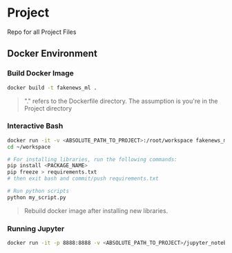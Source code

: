 # Project
Repo for all Project Files

## Docker Environment

### Build Docker Image

```sh
docker build -t fakenews_ml .
```

> "." refers to the Dockerfile directory. The assumption is you're in the Project directory

### Interactive Bash

```sh
docker run -it -v <ABSOLUTE_PATH_TO_PROJECT>:/root/workspace fakenews_ml /bin/bash
cd ~/workspace

# For installing libraries, run the following commands: 
pip install <PACKAGE_NAME>
pip freeze > requirements.txt
# then exit bash and commit/push requirements.txt

# Run python scripts
python my_script.py
```

> Rebuild docker image after installing new libraries.

### Running Jupyter

```sh
docker run -it -p 8888:8888 -v <ABSOLUTE_PATH_TO_PROJECT>/jupyter_notebooks:/opt/notebooks fakenews_ml
```